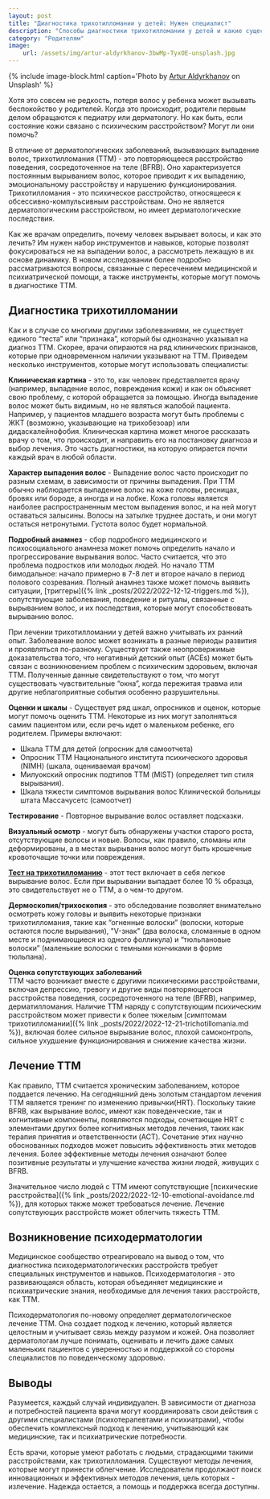 ```yaml
---
layout: post
title: "Диагностика трихотилломании у детей: Нужен специалист"
description: "Способы диагностики трихотилломании у детей и какие существуют способы лечения трихотилломании у детей."
category: "Родителям"
image:
    url: /assets/img/artur-aldyrkhanov-3bwMp-TyxOE-unsplash.jpg
---
```


{% include image-block.html
caption='Photo by <a href="https://unsplash.com/@aldyrkhanov" rel="nofollow">Artur Aldyrkhanov</a> on Unsplash'
%}

Хотя это совсем не редкость, потеря волос у ребенка может вызывать беспокойство у родителей.  Когда это происходит, 
родители первым делом обращаются к педиатру или дерматологу. Но как быть, если состояние кожи связано с психическим расстройством? Могут ли они помочь?

В отличие от дерматологических заболеваний, вызывающих выпадение волос, трихотилломания (ТТМ) - это повторяющееся расстройство
поведения, сосредоточенное на теле (BFRB). Оно характеризуется постоянным вырыванием волос, которое приводит к их выпадению, 
эмоциональному расстройству и нарушению функционирования. Трихотилломания - это психическое расстройство, относящееся к обсессивно-компульсивным расстройствам. 
Оно не является дерматологическим расстройством, но имеет дерматологические последствия.

Как же врачам определить, почему человек вырывает волосы, и как это лечить? Им нужен набор инструментов и навыков, которые 
позволят фокусироваться не на выпадении волос, а рассмотреть лежащую в их основе динамику. В новом исследовании более 
подробно рассматриваются вопросы, связанные с пересечением медицинской и психиатрической помощи, а также инструменты, которые могут помочь в диагностике ТТМ.

## Диагностика трихотилломании

Как и в случае со многими другими заболеваниями, не существует единого “теста” или “признака”, который бы однозначно 
указывал на диагноз ТТМ. Скорее, врачи опираются на ряд клинических признаков, которые при одновременном наличии 
указывают на ТТМ. Приведем несколько инструментов, которые могут использовать специалисты:

**Клиническая картина** - это то, как человек представляется врачу (например, выпадение волос, повреждения кожи) и как он объясняет 
свою проблему, с которой обращается за помощью. Иногда выпадение волос может быть видимым, но не являться жалобой пациента. 
Например, у пациентов младшего возраста могут быть проблемы с ЖКТ (возможно, указывающие на трихобезоар) или дидаскалейнофобия. 
Клиническая картина может многое рассказать врачу о том, что происходит, и направить его на постановку диагноза и 
выбор лечения. Это часть диагностики, на которую опирается почти каждый врач в любой области.

**Характер выпадения волос** - Выпадение волос часто происходит по разным схемам, в зависимости от причины выпадения. 
При ТТМ обычно наблюдается выпадение волос на коже головы, ресницах, бровях или бороде, а иногда и на лобке.
Кожа головы является наиболее распространенным местом выпадения волос, и на ней могут оставаться залысины. 
Волосы на затылке труднее достать, и они могут остаться нетронутыми. Густота волос будет нормальной.

**Подробный анамнез** - сбор подробного медицинского и психосоциального анамнеза может помочь определить начало и 
прогрессирование вырывания волос. Часто считается, что это проблема подростков или молодых людей. 
Но начало ТТМ бимодальное: начало примерно в 7-8 лет и второе начало в период полового созревания. Полный 
анамнез также может помочь выявить ситуации, [триггеры]({% link _posts/2022/2022-12-12-triggers.md %}), сопутствующие заболевания, поведение и ритуалы, связанные 
с вырыванием волос, и их последствия, которые могут способствовать вырыванию волос.

При лечении трихотилломании у детей важно учитывать их ранний опыт. Заболевание волос может возникать в разные периоды развития 
и проявляться по-разному. Существуют также неопровержимые доказательства того, что негативный детский опыт (ACEs) 
может быть связан с возникновением проблем с психическим здоровьем, включая ТТМ. Полученные данные свидетельствуют 
о том, что могут существовать чувствительные “окна”, когда пережитая травма или другие неблагоприятные события особенно разрушительны.

**Оценки и шкалы** - Существует ряд шкал, опросников и оценок, которые могут помочь оценить ТТМ. Некоторые из них 
могут заполняться самим пациентом или, если речь идет о маленьком ребенке, его родителем. Примеры включают:

- Шкала ТТМ для детей (опросник для самоотчета)
- Опросник ТТМ Национального института психического здоровья (NIMH) (шкала, оцениваемая врачом)
- Милуокский опросник подтипов ТТМ (MIST) (определяет тип стиля вырывания).
- Шкала тяжести симптомов вырывания волос Клинической больницы штата Массачусетс (самоотчет)

**Тестирование** - Повторное вырывание волос оставляет подсказки.

**Визуальный осмотр** - могут быть обнаружены участки старого роста, отсутствующие волосы и новые. Волосы, как правило, 
сломаны или деформированы, а в местах вырывания волос могут быть крошечные кровоточащие точки или повреждения.

[**Тест на трихотилломанию**](/test.html) - этот тест включает в себя легкое вырывание волос. Если при вырывании выпадает 
более 10 % образца, это свидетельствует не о ТТМ, а о чем-то другом.

**Дермоскопия/трихоскопия** - это обследование позволяет внимательно осмотреть кожу головы и выявить некоторые признаки
трихотилломания, такие как “огненные волоски” (волоски, которые остаются после вырывания), "V-знак" (два волоска, сломанные в одном месте 
и поднимающиеся из одного фолликула) и “тюльпановые волоски” (маленькие волоски с темными кончиками в форме тюльпана).

**Оценка сопутствующих заболеваний**  
ТТМ часто возникает вместе с другими психическими расстройствами, включая депрессию, тревогу и другие виды повторяющегося 
расстройства поведения, сосредоточенного на теле (BFRB), например, дерматилломания. Наличие ТТМ наряду с сопутствующим 
психическим расстройством может привести к более тяжелым [симптомам трихотилломании]({% link _posts/2022/2022-12-21-trichotillomania.md %}),
включая более сильное вырывание волос, плохой самоконтроль, сильное ухудшение функционирования и снижение качества жизни.

## Лечение ТТМ

Как правило, ТТМ считается хроническим заболеванием, которое поддается лечению. На сегодняшний день золотым стандартом лечения 
ТТМ является тренинг по изменению привычки(HRT). Поскольку такие BFRB, как вырывание волос, имеют как поведенческие, так 
и когнитивные компоненты, появляются подходы, сочетающие HRT с элементами других более когнитивных методов лечения, таких 
как терапия принятия и ответственности (ACT). Сочетание этих научно обоснованных подходов может повысить эффективность
этих методов лечения. Более эффективные методы лечения означают более позитивные результаты и улучшение качества жизни людей, живущих с BFRB.

Значительное число людей с ТТМ имеют сопутствующие [психические расстройства]({% link _posts/2022/2022-12-10-emotional-avoidance.md %}), для которых также может требоваться лечение. 
Лечение сопутствующих расстройств может облегчить тяжесть ТТМ.

## Возникновение психодерматологии

Медицинское сообщество отреагировало на вывод о том, что диагностика психодерматологических расстройств требует 
специальных инструментов и навыков. Психодерматология - это развивающаяся область, которая объединяет медицинские 
и психиатрические знания, необходимые для лечения таких расстройств, как ТТМ.

Психодерматология по-новому определяет дерматологическое лечение ТТМ. Она создает подход к лечению, который является 
целостным и учитывает связь между разумом и кожей. Она позволяет дерматологам лучше понимать, оценивать и лечить даже 
самых маленьких пациентов с уверенностью и поддержкой со стороны специалистов по поведенческому здоровью.

## Выводы

Разумеется, каждый случай индивидуален. В зависимости от диагноза и потребностей пациента врачи могут координировать свои 
действия с другими специалистами (психотерапевтами и психиатрами), чтобы обеспечить комплексный подход к лечению, 
учитывающий как медицинские, так и психиатрические потребности.

Есть врачи, которые умеют работать с людьми, страдающими такими расстройствами, как трихотилломания. Существуют методы лечения, 
которые могут принести облегчение. Исследователи продолжают поиск инновационных и эффективных методов лечения, цель 
которых - излечение. Надежда остается, а помощь и поддержка всегда доступны.
